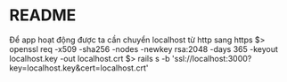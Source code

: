 # README

Để app hoạt động được ta cần chuyển localhost từ http sang https
$> openssl req -x509 -sha256 -nodes -newkey rsa:2048 -days 365 -keyout localhost.key -out localhost.crt
$> rails s -b 'ssl://localhost:3000?key=localhost.key&cert=localhost.crt'

